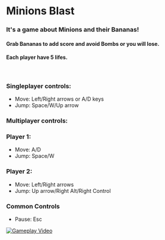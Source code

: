 # Minions Blast

### It's a game about Minions and their **Bananas**!

#### Grab **Bananas** to add **score** and avoid **Bombs** or you will lose.
#### Each player have 5 lifes.
<br />

### Singleplayer controls:

- Move: Left/Right arrows or A/D keys
- Jump: Space/W/Up arrow

### Multiplayer controls:

### Player 1:
- Move: A/D
- Jump: Space/W

### Player 2:
- Move: Left/Right arrows
- Jump: Up arrow/Right Alt/Right Control

### Common Controls
- Pause: Esc


[![Gameplay Video](https://img.youtube.com/vi/FW4vwAjI8YM/0.jpg)](https://youtu.be/FW4vwAjI8YM)
